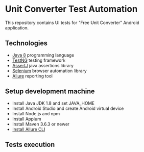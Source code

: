 # Unit Converter Test Automation

This repository contains UI tests for "Free Unit Converter" Android application.

## Technologies
* [Java 8](https://duckduckgo.com/?t=ffab&q=Java+8) programming language
* [TestNG](https://testng.org/doc/) testing framework
* [AssertJ](https://assertj.github.io/doc/) java assertions library
* [Selenium](https://www.selenium.dev/documentation/en/) browser automation library
* [Allure](https://github.com/allure-framework/allure2) reporting tool

## Setup development machine

* Install Java JDK 1.8 and set JAVA_HOME
* Install Android Studio and create Android virtual device
* Install Node.js and npm
* Install Appium
* Install Maven 3.6.3 or newer
* [Install Allure CLI](https://docs.qameta.io/allure/#_installing_a_commandline)

## Tests execution

